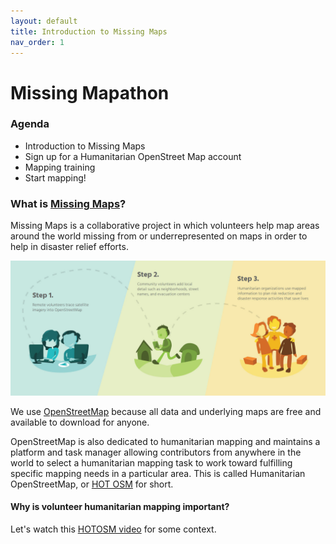 ```yaml
---
layout: default
title: Introduction to Missing Maps
nav_order: 1
---
```


# Missing Mapathon

### Agenda

- Introduction to Missing Maps
- Sign up for a Humanitarian OpenStreet Map account
- Mapping training
- Start mapping!

### What is [Missing Maps](https://www.missingmaps.org/)?

Missing Maps is a collaborative project in which volunteers help map areas around the world missing from or underrepresented on maps in order to help in disaster relief efforts. 

![missMapsWorkflow.jpg](https://raw.githubusercontent.com/fiddleHeads/missing-mapathon/main/missMapWorkflow.jpg)

We use [OpenStreetMap](https://www.openstreetmap.org/) because all data and underlying maps are free and available to download for anyone.

OpenStreetMap is also dedicated to humanitarian mapping and maintains a platform and task manager allowing contributors from anywhere in the world to select a humanitarian mapping task to work toward fulfilling specific mapping needs in a particular area. This is called Humanitarian OpenStreetMap, or [HOT OSM](https://www.hotosm.org/) for short.


#### Why is volunteer humanitarian mapping important?

Let's watch this [HOTOSM video](https://www.youtube.com/watch?v=fF_Ai5GBASc) for some context.

